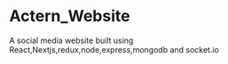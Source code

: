 # Actern_Website
A social media website built using React,Nextjs,redux,node,express,mongodb and socket.io

